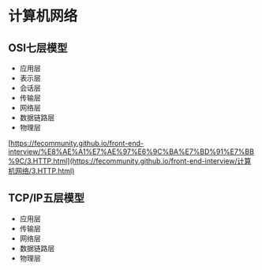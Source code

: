 # 计算机网络

## OSI七层模型

- 应用层
- 表示层
- 会话层
- 传输层
- 网络层
- 数据链路层
- 物理层

[https://fecommunity.github.io/front-end-interview/%E8%AE%A1%E7%AE%97%E6%9C%BA%E7%BD%91%E7%BB%9C/3.HTTP.html](https://fecommunity.github.io/front-end-interview/计算机网络/3.HTTP.html)

## TCP/IP五层模型

- 应用层
- 传输层
- 网络层
- 数据链路层
- 物理层